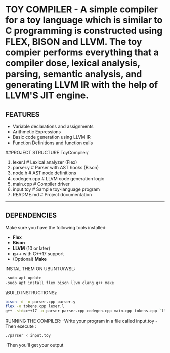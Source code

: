 # TOY COMPILER - A simple compiler for a toy language which is similar to C programming is constructed using FLEX, BISON and LLVM. The toy compier performs everything that a compiler dose, lexical analysis, parsing, semantic analysis, and generating LLVM IR with the help of LLVM'S JIT engine.	

## FEATURES
- Variable declarations and assignments
- Arithmetic Expressions
- Basic code generation using LLVM IR
- Function Definitions and function calls

##PROJECT STRUCTURE
ToyCompiler/
1.  lexer.l # Lexical analyzer (Flex)
2.  parser.y # Parser with AST hooks (Bison)
3.  node.h # AST node definitions
4.  codegen.cpp # LLVM code generation logic
5.  main.cpp # Compiler driver
6.  input.toy # Sample toy-language program
7.  README.md # Project documentation


---

##  DEPENDENCIES

Make sure you have the following tools installed:

- **Flex**
- **Bison**
- **LLVM** (10 or later)
- **g++** with C++17 support
- (Optional) **Make**

INSTAL THEM ON UBUNTU/WSL:
```bash
-sudo apt update
-sudo apt install flex bison llvm clang g++ make
```
\\BUILD INSTRUCTIONS\\:
```bash
bison -d -o parser.cpp parser.y
flex -o tokens.cpp lexer.l
g++ -std=c++17 -o parser parser.cpp codegen.cpp main.cpp tokens.cpp `llvm-config --cxxflags --ldflags --system-libs --libs all`
```

RUNNING THE COMPILER:
-Write your program in a file called input.toy
-Then execute :
 ```bash
 ./parser < input.toy
```
-Then you'll get your output

 

